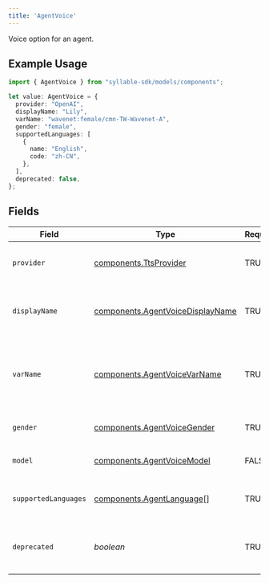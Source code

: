 ```yaml
---
title: 'AgentVoice'
---
```


Voice option for an agent.

## Example Usage

```typescript
import { AgentVoice } from "syllable-sdk/models/components";

let value: AgentVoice = {
  provider: "OpenAI",
  displayName: "Lily",
  varName: "wavenet:female/cmn-TW-Wavenet-A",
  gender: "female",
  supportedLanguages: [
    {
      name: "English",
      code: "zh-CN",
    },
  ],
  deprecated: false,
};
```

## Fields

| Field                                                                                | Type                                                                                 | Required                                                                             | Description                                                                          |
| ------------------------------------------------------------------------------------ | ------------------------------------------------------------------------------------ | ------------------------------------------------------------------------------------ | ------------------------------------------------------------------------------------ |
| `provider`                                                                           | [components.TtsProvider](/sdk-docs/models/components/ttsprovider)                     | TRUE                                                                   | TTS provider for an agent voice.                                                     |
| `displayName`                                                                        | [components.AgentVoiceDisplayName](/sdk-docs/models/components/agentvoicedisplayname) | TRUE                                                                   | Display names of voices that Syllable supports.                                      |
| `varName`                                                                            | [components.AgentVoiceVarName](/sdk-docs/models/components/agentvoicevarname)         | TRUE                                                                   | The variable name of an agent voice (used when procesing messages).                  |
| `gender`                                                                             | [components.AgentVoiceGender](/sdk-docs/models/components/agentvoicegender)           | TRUE                                                                   | Gender for an agent voice.                                                           |
| `model`                                                                              | [components.AgentVoiceModel](/sdk-docs/models/components/agentvoicemodel)             | FALSE                                                                   | Model for an agent voice.                                                            |
| `supportedLanguages`                                                                 | [components.AgentLanguage](/sdk-docs/models/components/agentlanguage)[]               | TRUE                                                                   | Languages supported by the voice                                                     |
| `deprecated`                                                                         | *boolean*                                                                            | TRUE                                                                   | Whether the voice is deprecated and should not be used                               |